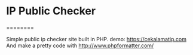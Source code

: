 # IP Public Checker
========

Simple public ip checker site built in PHP. demo: https://cekalamatip.com
And make a pretty code with http://www.phpformatter.com/
